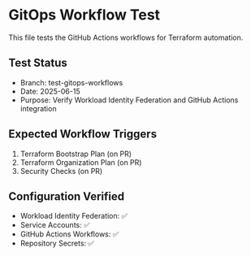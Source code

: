 # GitOps Workflow Test

This file tests the GitHub Actions workflows for Terraform automation.

## Test Status
- Branch: test-gitops-workflows
- Date: 2025-06-15
- Purpose: Verify Workload Identity Federation and GitHub Actions integration

## Expected Workflow Triggers
1. Terraform Bootstrap Plan (on PR)
2. Terraform Organization Plan (on PR) 
3. Security Checks (on PR)

## Configuration Verified
- Workload Identity Federation: ✅
- Service Accounts: ✅
- GitHub Actions Workflows: ✅
- Repository Secrets: ✅